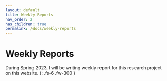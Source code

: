 ```yaml
---
layout: default
title: Weekly Reports
nav_order: 2
has_children: true
permalink: /docs/weekly-reports
---
```


# Weekly Reports

During Spring 2023, I will be writing weekly report for this research project on this website.
{: .fs-6 .fw-300 }
